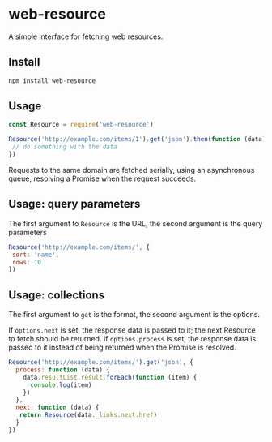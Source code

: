# web-resource

A simple interface for fetching web resources.

## Install

```javascript
npm install web-resource
```

## Usage

```javascript
const Resource = require('web-resource')

Resource('http://example.com/items/1').get('json').then(function (data) {
 // do something with the data
})
```

Requests to the same domain are fetched serially, using an asynchronous queue, resolving a Promise when the request succeeds.

## Usage: query parameters

The first argument to `Resource` is the URL, the second argument is the query parameters

```javascript
Resource('http://example.com/items/', {
 sort: 'name',
 rows: 10
})
```

## Usage: collections

The first argument to `get` is the format, the second argument is the options.

If `options.next` is set, the response data is passed to it; the next Resource to fetch should be returned.
If `options.process` is set, the response data is passed to it instead of being returned when the Promise is resolved.


```javascript
Resource('http://example.com/items/').get('json', {
  process: function (data) {
    data.resultList.result.forEach(function (item) {
      console.log(item)
    })
  },
  next: function (data) {
   return Resource(data._links.next.href)
  }
})
```
